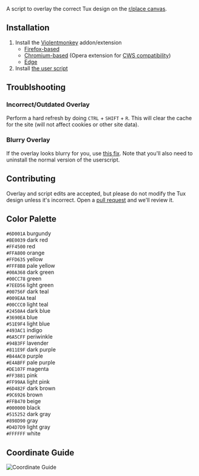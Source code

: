 A script to overlay the correct Tux design on the [r/place canvas](https://new.reddit.com/r/place/).

## Installation

1. Install the [Violentmonkey](https://violentmonkey.github.io/) addon/extension
    - [Firefox-based](https://addons.mozilla.org/addon/violentmonkey)
    - [Chromium-based](https://chrome.google.com/webstore/detail/jinjaccalgkegednnccohejagnlnfdag) (Opera extension for [CWS compatibility](https://addons.opera.com/extensions/details/install-chrome-extensions/))
    - [Edge](https://microsoftedge.microsoft.com/addons/detail/violentmonkey/eeagobfjdenkkddmbclomhiblgggliao)
2. Install [the user script](https://r-placetux.github.io/place_tux/userscript.user.js)

## Troublshooting

### Incorrect/Outdated Overlay
Perform a hard refresh by doing `CTRL` + `SHIFT` + `R`. This will clear the cache for the site (will not affect cookies or other site data).

### Blurry Overlay
If the overlay looks blurry for you, use [this fix](https://r-placetux.github.io/place_tux/userscript-blurfix.user.js). Note that you'll also need to uninstall the normal version of the userscript.

## Contributing
Overlay and script edits are accepted, but please do not modify the Tux design unless it's incorrect. Open a [pull request](https://github.com/r-PlaceTux/overlay/compare) and we'll review it.

## Color Palette
`#6D001A` burgundy  
`#BE0039` dark red  
`#FF4500` red  
`#FFA800` orange  
`#FFD635` yellow  
`#FFF8B8` pale yellow  
`#00A368` dark green  
`#00CC78` green  
`#7EED56` light green  
`#00756F` dark teal  
`#009EAA` teal  
`#00CCC0` light teal  
`#2450A4` dark blue  
`#3690EA` blue  
`#51E9F4` light blue  
`#493AC1` indigo  
`#6A5CFF` periwinkle  
`#94B3FF` lavender  
`#811E9F` dark purple  
`#B44AC0` purple  
`#E4ABFF` pale purple  
`#DE107F` magenta  
`#FF3881` pink  
`#FF99AA` light pink  
`#6D482F` dark brown  
`#9C6926` brown  
`#FFB470` beige  
`#000000` black  
`#515252` dark gray  
`#898D90` gray  
`#D4D7D9` light gray  
`#FFFFFF` white  

## Coordinate Guide
![Coordinate Guide](https://r-placetux.github.io/place_tux/tux_coords.png)
